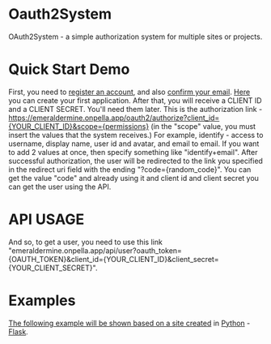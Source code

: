 # Oauth2System

OAuth2System - a simple authorization system for multiple sites or projects.

# Quick Start Demo

First, you need to [register an account](https://emeraldermine.onpella.app/registration), and also [confirm your email](https://emeraldermine.onpella.app/account/email_confirm). [Here](https://emeraldermine.onpella.app/apps) you can create your first application. After that, you will receive a CLIENT ID and a CLIENT SECRET. You'll need them later.
This is the authorization link - https://emeraldermine.onpella.app/oauth2/authorize?client_id={YOUR_CLIENT_ID}&scope={permissions} (in the "scope" value, you must insert the values that the system receives.) 
For example, identify - access to username, display name, user id and avatar, and email to email. If you want to add 2 values at once, then specify something like "identify+email". 
After successful authorization, the user will be redirected to the link you specified in the redirect uri field with the ending "?code={random_code}". You can get the value "code" and already using it and client id and client secret you can get the user using the API.

# API USAGE

And so, to get a user, you need to use this link "emeraldermine.onpella.app/api/user?oauth_token={OAUTH_TOKEN}&client_id={YOUR_CLIENT_ID}&client_secret={YOUR_CLIENT_SECRET}".


# Examples

[The following example will be shown based on a site created](https://github.com/zxdruxed/OAuth2-System/tree/main/examples) in [Python](https://www.python.org) - [Flask](https://pypi.org/project/Flask/).
